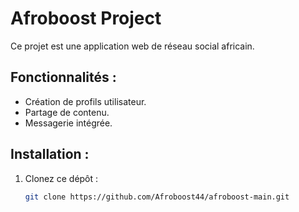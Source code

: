 # Afroboost Project

Ce projet est une application web de réseau social africain.  
## Fonctionnalités :
- Création de profils utilisateur.
- Partage de contenu.
- Messagerie intégrée.

## Installation :
1. Clonez ce dépôt :
   ```bash
   git clone https://github.com/Afroboost44/afroboost-main.git
